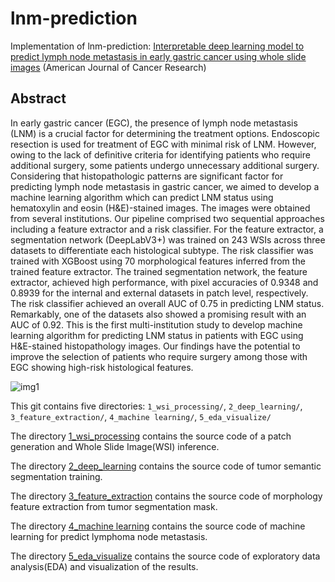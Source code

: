 # lnm-prediction

Implementation of lnm-prediction: [Interpretable deep learning model to predict lymph node metastasis in early gastric cancer using whole slide images](https://www.ncbi.nlm.nih.gov/pmc/articles/PMC11301296/) (American Journal of Cancer Research)

## Abstract
In early gastric cancer (EGC), the presence of lymph node metastasis (LNM) is a crucial factor for determining the treatment options. Endoscopic resection is used for treatment of EGC with minimal risk of LNM. However, owing to the lack of definitive criteria for identifying patients who require additional surgery, some patients undergo unnecessary additional surgery. Considering that histopathologic patterns are significant factor for predicting lymph node metastasis in gastric cancer, we aimed to develop a machine learning algorithm which can predict LNM status using hematoxylin and eosin (H&E)-stained images. The images were obtained from several institutions. Our pipeline comprised two sequential approaches including a feature extractor and a risk classifier. For the feature extractor, a segmentation network (DeepLabV3+) was trained on 243 WSIs across three datasets to differentiate each histological subtype. The risk classifier was trained with XGBoost using 70 morphological features inferred from the trained feature extractor. The trained segmentation network, the feature extractor, achieved high performance, with pixel accuracies of 0.9348 and 0.8939 for the internal and external datasets in patch level, respectively. The risk classifier achieved an overall AUC of 0.75 in predicting LNM status. Remarkably, one of the datasets also showed a promising result with an AUC of 0.92. This is the first multi-institution study to develop machine learning algorithm for predicting LNM status in patients with EGC using H&E-stained histopathology images. Our findings have the potential to improve the selection of patients who require surgery among those with EGC showing high-risk histological features.

![img1](./img/main.png)

This git contains five directories: `1_wsi_processing/`, `2_deep_learning/`, `3_feature_extraction/`, `4_machine learning/`, `5_eda_visualize/`

The directory [1_wsi_processing](https://github.com/gotjd709/lnm-prediction/tree/master/1_wsi_processing) contains the source code of a patch generation and Whole Slide Image(WSI) inference.

The directory [2_deep_learning](https://github.com/gotjd709/lnm-prediction/tree/master/2_deep_learning) contains the source code of tumor semantic segmentation training.

The directory [3_feature_extraction](https://github.com/gotjd709/lnm-prediction/tree/master/3_feature_extraction) contains the source code of morphology feature extraction from tumor segmentation mask.

The directory [4_machine learning](https://github.com/gotjd709/lnm-prediction/tree/master/4_machine_learning) contains the source code of machine learning for predict lymphoma node metastasis.

The directory [5_eda_visualize](https://github.com/gotjd709/lnm-prediction/tree/master/5_eda_visualize) contains the source code of exploratory data analysis(EDA) and visualization of the results.
